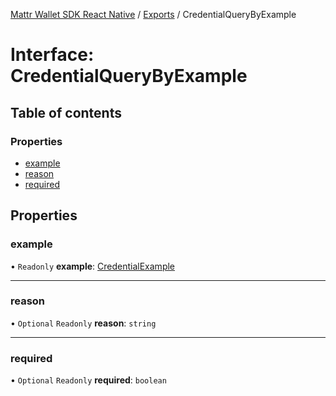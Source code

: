 [Mattr Wallet SDK React Native](../README.md) / [Exports](../modules.md) / CredentialQueryByExample

# Interface: CredentialQueryByExample

## Table of contents

### Properties

- [example](credentialquerybyexample.md#example)
- [reason](credentialquerybyexample.md#reason)
- [required](credentialquerybyexample.md#required)

## Properties

### example

• `Readonly` **example**: [CredentialExample](credentialexample.md)

___

### reason

• `Optional` `Readonly` **reason**: `string`

___

### required

• `Optional` `Readonly` **required**: `boolean`
